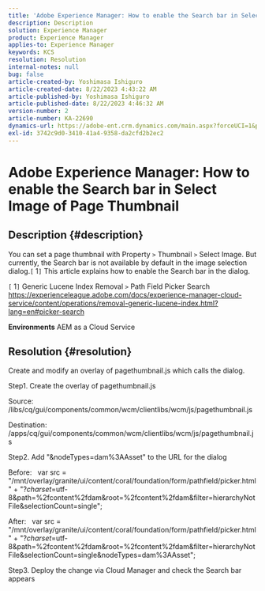 ```yaml
---
title: 'Adobe Experience Manager: How to enable the Search bar in Select Image of Page Thumbnail'
description: Description
solution: Experience Manager
product: Experience Manager
applies-to: Experience Manager
keywords: KCS
resolution: Resolution
internal-notes: null
bug: false
article-created-by: Yoshimasa Ishiguro
article-created-date: 8/22/2023 4:43:22 AM
article-published-by: Yoshimasa Ishiguro
article-published-date: 8/22/2023 4:46:32 AM
version-number: 2
article-number: KA-22690
dynamics-url: https://adobe-ent.crm.dynamics.com/main.aspx?forceUCI=1&pagetype=entityrecord&etn=knowledgearticle&id=3627876b-a640-ee11-bdf3-6045bd006704
exl-id: 3742c9d0-3410-41a4-9358-da2cfd2b2ec2
---
```

# Adobe Experience Manager: How to enable the Search bar in Select Image of Page Thumbnail

## Description {#description}


You can set a page thumbnail with Property `>`  Thumbnail `>`  Select Image. But currently, the Search bar is not available by default in the image selection dialog.`[` 1`]`  This article explains how to enable the Search bar in the dialog.

`[` 1`]`  Generic Lucene Index Removal `>`  Path Field Picker Search
 https://experienceleague.adobe.com/docs/experience-manager-cloud-service/content/operations/removal-generic-lucene-index.html?lang=en#picker-search

<b>Environments</b>
 AEM as a Cloud Service


## Resolution {#resolution}


Create and modify an overlay of pagethumbnail.js which calls the dialog.

Step1. Create the overlay of pagethumbnail.js

Source:
  /libs/cq/gui/components/common/wcm/clientlibs/wcm/js/pagethumbnail.js

Destination:
  /apps/cq/gui/components/common/wcm/clientlibs/wcm/js/pagethumbnail.js

Step2. Add "&nodeTypes=dam%3AAsset" to the URL for the dialog

Before:
  var src = "/mnt/overlay/granite/ui/content/coral/foundation/form/pathfield/picker.html" + "?_charset_=utf-8&path=%2fcontent%2fdam&root=%2fcontent%2fdam&filter=hierarchyNotFile&selectionCount=single";

After:
  var src = "/mnt/overlay/granite/ui/content/coral/foundation/form/pathfield/picker.html" + "?_charset_=utf-8&path=%2fcontent%2fdam&root=%2fcontent%2fdam&filter=hierarchyNotFile&selectionCount=single&nodeTypes=dam%3AAsset";

Step3. Deploy the change via Cloud Manager and check the Search bar appears
